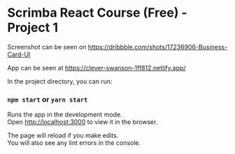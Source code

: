# Scrimba React Course (Free) - Project 1

Screenshot can be seen on https://dribbble.com/shots/17236906-Business-Card-UI

App can be seen at https://clever-swanson-1ff812.netlify.app/

In the project directory, you can run:

### `npm start` or `yarn start`

Runs the app in the development mode.\
Open [http://localhost:3000](http://localhost:3000) to view it in the browser.

The page will reload if you make edits.\
You will also see any lint errors in the console.
